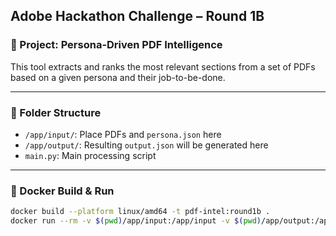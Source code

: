 ## Adobe Hackathon Challenge – Round 1B

### 🚀 Project: Persona-Driven PDF Intelligence

This tool extracts and ranks the most relevant sections from a set of PDFs based on a given persona and their job-to-be-done.

---

### 📂 Folder Structure

- `/app/input/`: Place PDFs and `persona.json` here
- `/app/output/`: Resulting `output.json` will be generated here
- `main.py`: Main processing script

---

### 🐳 Docker Build & Run

```bash
docker build --platform linux/amd64 -t pdf-intel:round1b .
docker run --rm -v $(pwd)/app/input:/app/input -v $(pwd)/app/output:/app/output --network none pdf-intel:round1b